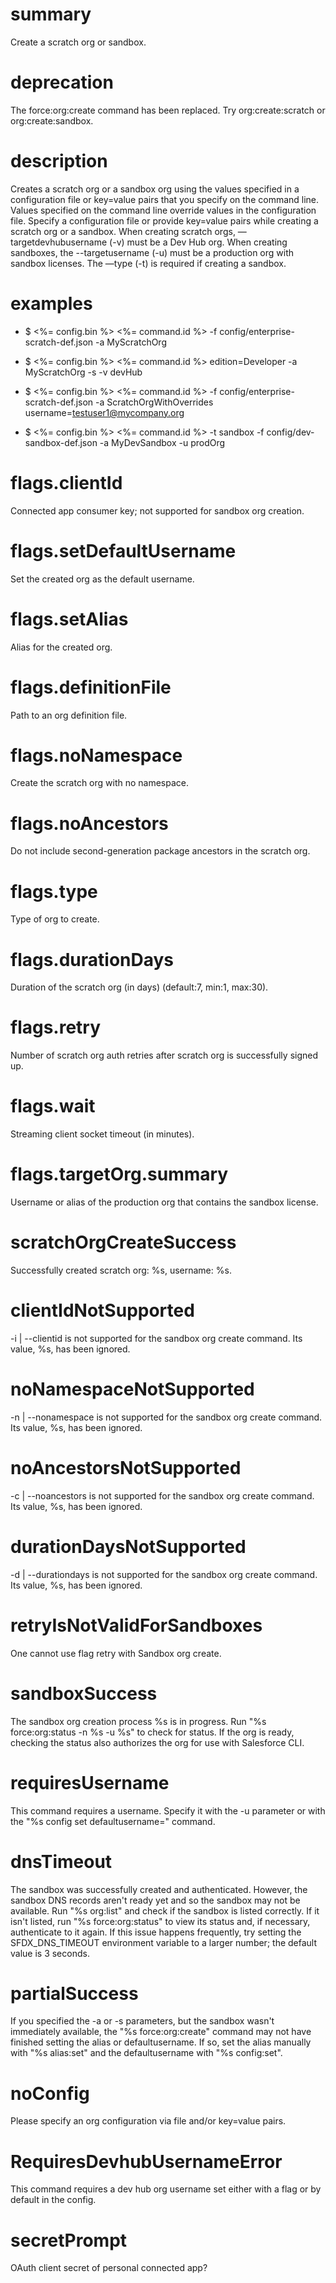 # summary

Create a scratch org or sandbox.

# deprecation

The force:org:create command has been replaced. Try org:create:scratch or org:create:sandbox.

# description

Creates a scratch org or a sandbox org using the values specified in a configuration file or key=value pairs that you specify on the command line. Values specified on the command line override values in the configuration file. Specify a configuration file or provide key=value pairs while creating a scratch org or a sandbox. When creating scratch orgs, —targetdevhubusername (-v) must be a Dev Hub org. When creating sandboxes, the --targetusername (-u) must be a production org with sandbox licenses. The —type (-t) is required if creating a sandbox.

# examples

- $ <%= config.bin %> <%= command.id %> -f config/enterprise-scratch-def.json -a MyScratchOrg

- $ <%= config.bin %> <%= command.id %> edition=Developer -a MyScratchOrg -s -v devHub

- $ <%= config.bin %> <%= command.id %> -f config/enterprise-scratch-def.json -a ScratchOrgWithOverrides username=testuser1@mycompany.org

- $ <%= config.bin %> <%= command.id %> -t sandbox -f config/dev-sandbox-def.json -a MyDevSandbox -u prodOrg

# flags.clientId

Connected app consumer key; not supported for sandbox org creation.

# flags.setDefaultUsername

Set the created org as the default username.

# flags.setAlias

Alias for the created org.

# flags.definitionFile

Path to an org definition file.

# flags.noNamespace

Create the scratch org with no namespace.

# flags.noAncestors

Do not include second-generation package ancestors in the scratch org.

# flags.type

Type of org to create.

# flags.durationDays

Duration of the scratch org (in days) (default:7, min:1, max:30).

# flags.retry

Number of scratch org auth retries after scratch org is successfully signed up.

# flags.wait

Streaming client socket timeout (in minutes).

# flags.targetOrg.summary

Username or alias of the production org that contains the sandbox license.

# scratchOrgCreateSuccess

Successfully created scratch org: %s, username: %s.

# clientIdNotSupported

-i | --clientid is not supported for the sandbox org create command. Its value, %s, has been ignored.

# noNamespaceNotSupported

-n | --nonamespace is not supported for the sandbox org create command. Its value, %s, has been ignored.

# noAncestorsNotSupported

-c | --noancestors is not supported for the sandbox org create command. Its value, %s, has been ignored.

# durationDaysNotSupported

-d | --durationdays is not supported for the sandbox org create command. Its value, %s, has been ignored.

# retryIsNotValidForSandboxes

One cannot use flag retry with Sandbox org create.

# sandboxSuccess

The sandbox org creation process %s is in progress. Run "%s force:org:status -n %s -u %s" to check for status. If the org is ready, checking the status also authorizes the org for use with Salesforce CLI.

# requiresUsername

This command requires a username. Specify it with the -u parameter or with the "%s config set defaultusername=<username>" command.

# dnsTimeout

The sandbox was successfully created and authenticated. However, the sandbox DNS records aren't ready yet and so the sandbox may not be available. Run "%s org:list" and check if the sandbox is listed correctly. If it isn't listed, run "%s force:org:status" to view its status and, if necessary, authenticate to it again. If this issue happens frequently, try setting the SFDX_DNS_TIMEOUT environment variable to a larger number; the default value is 3 seconds.

# partialSuccess

If you specified the -a or -s parameters, but the sandbox wasn't immediately available, the "%s force:org:create" command may not have finished setting the alias or defaultusername. If so, set the alias manually with "%s alias:set" and the defaultusername with "%s config:set".

# noConfig

Please specify an org configuration via file and/or key=value pairs.

# RequiresDevhubUsernameError

This command requires a dev hub org username set either with a flag or by default in the config.

# secretPrompt

OAuth client secret of personal connected app?
